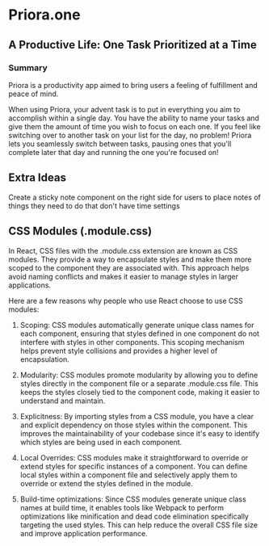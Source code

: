 # Priora.one

## A Productive Life: One Task Prioritized at a Time

### Summary

Priora is a productivity app aimed to bring users a feeling of fulfillment and peace of mind.

When using Priora, your advent task is to put in everything you aim to accomplish within a single day.
You have the ability to name your tasks and give them the amount of time you wish to focus on each one.
If you feel like switching over to another task on your list for the day, no problem!
Priora lets you seamlessly switch between tasks, pausing ones that you'll complete later that day and running the one you're focused on!

## Extra Ideas

Create a sticky note component on the right side for users to place notes of things they need to do that don't have time settings

## CSS Modules (.module.css)

In React, CSS files with the .module.css extension are known as CSS modules. They provide a way to encapsulate styles and make them more scoped to the component they are associated with. This approach helps avoid naming conflicts and makes it easier to manage styles in larger applications.

Here are a few reasons why people who use React choose to use CSS modules:

1. Scoping: CSS modules automatically generate unique class names for each component, ensuring that styles defined in one component do not interfere with styles in other components. This scoping mechanism helps prevent style collisions and provides a higher level of encapsulation.

2. Modularity: CSS modules promote modularity by allowing you to define styles directly in the component file or a separate .module.css file. This keeps the styles closely tied to the component code, making it easier to understand and maintain.

3. Explicitness: By importing styles from a CSS module, you have a clear and explicit dependency on those styles within the component. This improves the maintainability of your codebase since it's easy to identify which styles are being used in each component.

4. Local Overrides: CSS modules make it straightforward to override or extend styles for specific instances of a component. You can define local styles within a component file and selectively apply them to override or extend the styles defined in the module.

5. Build-time optimizations: Since CSS modules generate unique class names at build time, it enables tools like Webpack to perform optimizations like minification and dead code elimination specifically targeting the used styles. This can help reduce the overall CSS file size and improve application performance.
